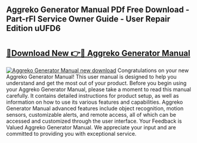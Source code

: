 ## Aggreko Generator Manual PDf Free Download - Part-rFI Service Owner Guide - User Repair Edition uUFD6

# <h2><a href="http://bc75841.oget.top/?id=Aggreko+Generator+Manual">🔗Download New 👉🔴 Aggreko Generator Manual</a></h2>

[![Aggreko Generator Manual new download](https://i.imgur.com/5g1atiW.png)](http://bc75841.oget.top/?id=Aggreko+Generator+Manual)
Congratulations on your new Aggreko Generator Manual! This user manual is designed to help you understand and get the most out of your product. Before you begin using your Aggreko Generator Manual, please take a moment to read this manual carefully. It contains detailed instructions for product setup, as well as information on how to use its various features and capabilities. Aggreko Generator Manual advanced features include object recognition, motion sensors, customizable alerts, and remote access, all of which can be accessed and customized through the user interface. Your Feedback is Valued Aggreko Generator Manual. We appreciate your input and are committed to providing you with exceptional service.
